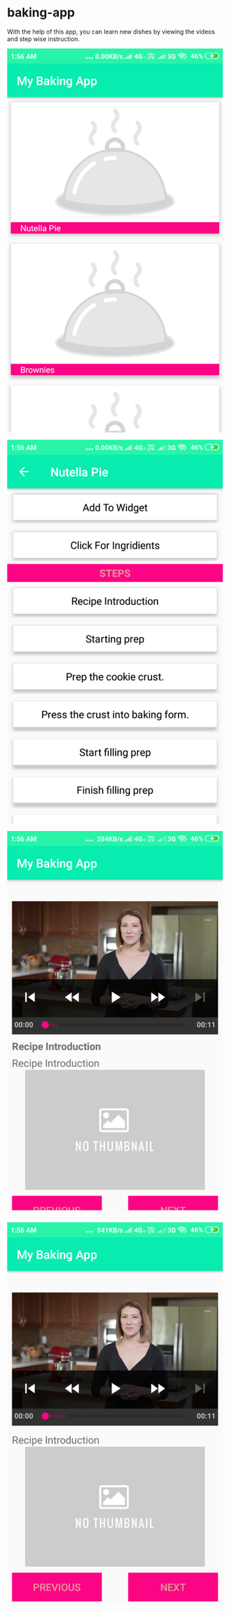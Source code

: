 # baking-app
With the help of this app, you can learn new dishes by viewing the videos and step wise instruction.  

![alt text](https://github.com/mishra3452/baking-app/blob/master/Screenshot_2019-03-17-01-56-37-474_com.png)  



![alt text](https://github.com/mishra3452/baking-app/blob/master/Screenshot_2019-03-17-01-56-42-472_.png)  



![alt text](https://github.com/mishra3452/baking-app/blob/master/Screenshot_2019-03-17-01-56-48-588_.png)  



![alt text](https://github.com/mishra3452/baking-app/blob/master/Screenshot_2019-03-17-01-56-52-935_.png)  
